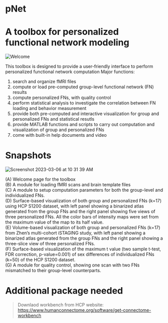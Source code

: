 # pNet
# A toolbox for personalized functional network modeling

![Welcome](https://user-images.githubusercontent.com/20191790/222938004-af056d30-1ddd-4e35-86ed-bcb0c31b7094.jpg)

This toolbox is designed to provide a user-friendly interface to perform personalized functional network computation
Major functions:
1. search and organize fMRI files
2. compute or load pre-computed group-level functional network (FN) results
3. compute personalized FNs, with quality control
4. perform statistical analysis to investigate the correlation between FN loading and behavior measurement
5. provide both pre-computed and interactive visualization for group and personalized FNs and statistical resutls
6. provide MATLAB functions and scripts to carry out computation and visualization of group and personalized FNs
7. come with built-in help documents and video

# Snapshots
![Screenshot 2023-03-06 at 10 31 39 AM](https://user-images.githubusercontent.com/20191790/223155797-ab8f8b7c-e528-4e2a-a6f0-946e7f9c2694.jpg)

(A) Welcome page for the toolbox <br />
(B) A module for loading fMRI scans and brain template files <br />
(C) A module to setup computation parameters for both the group-level and individualized FNs. <br />
(D) Surface-based visualization of both group and personalized FNs (k=17) using HCP S1200 dataset, with left panel showing a binarized atlas generated from the group FNs and the right panel showing five views of three personalized FNs. All the color bars of intensity maps were set from the maximum value of the map to its half value. <br />
(E) Volume-based visualization of both group and personalized FNs (k=17) from Zhen’s multi-cohort iSTAGING study, with left panel showing a binarized atlas generated from the group FNs and the right panel showing a three-slice view of three personalized FNs. <br />
(F) Surface-based visualization of the maximum t value (two sample t-test, FDR correction, p-value=0.001) of sex differences of individualized FNs (k=50) of the HCP S1200 dataset. <br />
(G) A module for quality control, showing one scan with two FNs mismatched to their group-level counterparts. <br />


# Additional package needed
> Downlaod workbench from HCP website: https://www.humanconnectome.org/software/get-connectome-workbench
 
